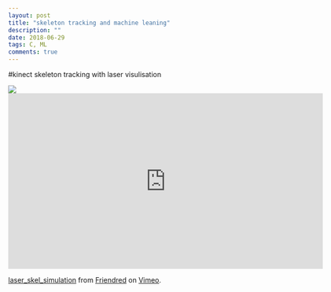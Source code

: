 ```yaml
---
layout: post
title: "skeleton tracking and machine leaning"
description: ""
date: 2018-06-29
tags: C, ML
comments: true
---
```


#kinect skeleton tracking with laser visulisation

<img src="/friendred_blog/assets/images/skeleton.png">

<iframe src="https://player.vimeo.com/video/280373995" width="640" height="357" frameborder="0" webkitallowfullscreen mozallowfullscreen allowfullscreen></iframe>
<p><a href="https://vimeo.com/280373995">laser_skel_simulation</a> from <a href="https://vimeo.com/user41998022">Friendred</a> on <a href="https://vimeo.com">Vimeo</a>.</p>
